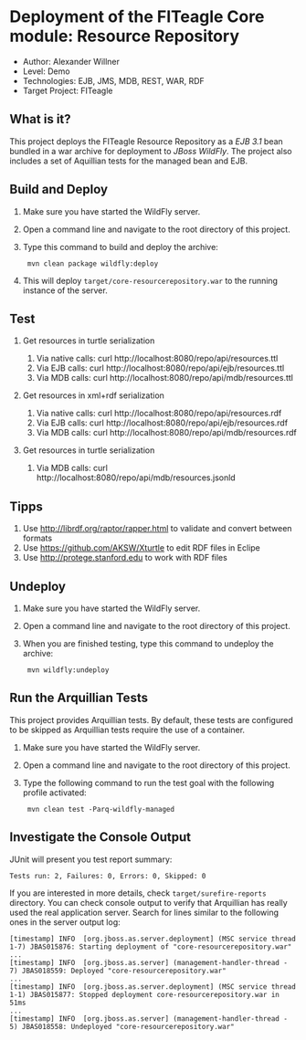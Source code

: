 Deployment of the FITeagle Core module: Resource Repository
===========================================================
- Author: Alexander Willner
- Level: Demo
- Technologies: EJB, JMS, MDB, REST, WAR, RDF
- Target Project: FITeagle

What is it?
-----------

This project deploys the FITeagle Resource Repository as a *EJB 3.1* bean bundled in a war archive for deployment to *JBoss WildFly*. The project also includes a set of Aquillian tests for the managed bean and EJB.

Build and Deploy
----------------

1. Make sure you have started the WildFly server.
2. Open a command line and navigate to the root directory of this project.
3. Type this command to build and deploy the archive:

        mvn clean package wildfly:deploy

4. This will deploy `target/core-resourcerepository.war` to the running instance of the server.

Test
----

1. Get resources in turtle serialization

    1. Via native calls: curl http://localhost:8080/repo/api/resources.ttl
    2. Via EJB calls: curl http://localhost:8080/repo/api/ejb/resources.ttl
    3. Via MDB calls: curl http://localhost:8080/repo/api/mdb/resources.ttl

2. Get resources in xml+rdf serialization

    1. Via native calls: curl http://localhost:8080/repo/api/resources.rdf
    2. Via EJB calls: curl http://localhost:8080/repo/api/ejb/resources.rdf
    3. Via MDB calls: curl http://localhost:8080/repo/api/mdb/resources.rdf

3. Get resources in turtle serialization    

    1. Via MDB calls: curl http://localhost:8080/repo/api/mdb/resources.jsonld

Tipps
-----

1. Use http://librdf.org/raptor/rapper.html to validate and convert between formats
2. Use https://github.com/AKSW/Xturtle to edit RDF files in Eclipe
3. Use http://protege.stanford.edu to work with RDF files

Undeploy
--------

1. Make sure you have started the WildFly server.
2. Open a command line and navigate to the root directory of this project.
3. When you are finished testing, type this command to undeploy the archive:

        mvn wildfly:undeploy


Run the Arquillian Tests 
-------------------------

This project provides Arquillian tests. By default, these tests are configured to be skipped as Arquillian tests require the use of a container. 

1. Make sure you have started the WildFly server.
2. Open a command line and navigate to the root directory of this project.
3. Type the following command to run the test goal with the following profile activated:

        mvn clean test -Parq-wildfly-managed

Investigate the Console Output
------------------------------

JUnit will present you test report summary:

    Tests run: 2, Failures: 0, Errors: 0, Skipped: 0

If you are interested in more details, check ``target/surefire-reports`` directory. 
You can check console output to verify that Arquillian has really used the real application server. 
Search for lines similar to the following ones in the server output log:

    [timestamp] INFO  [org.jboss.as.server.deployment] (MSC service thread 1-7) JBAS015876: Starting deployment of "core-resourcerepository.war"
    ...
    [timestamp] INFO  [org.jboss.as.server] (management-handler-thread - 7) JBAS018559: Deployed "core-resourcerepository.war"
    ...
    [timestamp] INFO  [org.jboss.as.server.deployment] (MSC service thread 1-1) JBAS015877: Stopped deployment core-resourcerepository.war in 51ms
    ...
    [timestamp] INFO  [org.jboss.as.server] (management-handler-thread - 5) JBAS018558: Undeployed "core-resourcerepository.war"

